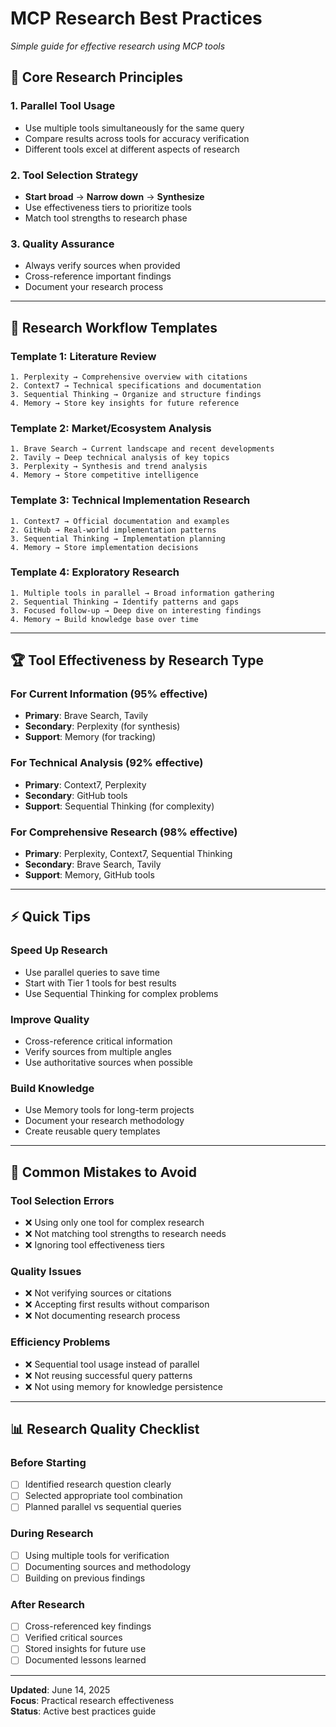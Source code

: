 # MCP Research Best Practices

*Simple guide for effective research using MCP tools*

## 🎯 Core Research Principles

### **1. Parallel Tool Usage**
- Use multiple tools simultaneously for the same query
- Compare results across tools for accuracy verification  
- Different tools excel at different aspects of research

### **2. Tool Selection Strategy**
- **Start broad** → **Narrow down** → **Synthesize**
- Use effectiveness tiers to prioritize tools
- Match tool strengths to research phase

### **3. Quality Assurance**
- Always verify sources when provided
- Cross-reference important findings
- Document your research process

---

## 🔬 Research Workflow Templates

### **Template 1: Literature Review**
```
1. Perplexity → Comprehensive overview with citations
2. Context7 → Technical specifications and documentation
3. Sequential Thinking → Organize and structure findings
4. Memory → Store key insights for future reference
```

### **Template 2: Market/Ecosystem Analysis**  
```
1. Brave Search → Current landscape and recent developments
2. Tavily → Deep technical analysis of key topics
3. Perplexity → Synthesis and trend analysis
4. Memory → Store competitive intelligence
```

### **Template 3: Technical Implementation Research**
```
1. Context7 → Official documentation and examples
2. GitHub → Real-world implementation patterns
3. Sequential Thinking → Implementation planning
4. Memory → Store implementation decisions
```

### **Template 4: Exploratory Research**
```
1. Multiple tools in parallel → Broad information gathering
2. Sequential Thinking → Identify patterns and gaps
3. Focused follow-up → Deep dive on interesting findings
4. Memory → Build knowledge base over time
```

---

## 🏆 Tool Effectiveness by Research Type

### **For Current Information** (95% effective)
- **Primary**: Brave Search, Tavily
- **Secondary**: Perplexity (for synthesis)
- **Support**: Memory (for tracking)

### **For Technical Analysis** (92% effective)  
- **Primary**: Context7, Perplexity
- **Secondary**: GitHub tools
- **Support**: Sequential Thinking (for complexity)

### **For Comprehensive Research** (98% effective)
- **Primary**: Perplexity, Context7, Sequential Thinking
- **Secondary**: Brave Search, Tavily
- **Support**: Memory, GitHub tools

---

## ⚡ Quick Tips

### **Speed Up Research**
- Use parallel queries to save time
- Start with Tier 1 tools for best results
- Use Sequential Thinking for complex problems

### **Improve Quality**
- Cross-reference critical information
- Verify sources from multiple angles
- Use authoritative sources when possible

### **Build Knowledge**
- Use Memory tools for long-term projects
- Document your research methodology
- Create reusable query templates

---

## 🚫 Common Mistakes to Avoid

### **Tool Selection Errors**
- ❌ Using only one tool for complex research
- ❌ Not matching tool strengths to research needs
- ❌ Ignoring tool effectiveness tiers

### **Quality Issues**
- ❌ Not verifying sources or citations
- ❌ Accepting first results without comparison
- ❌ Not documenting research process

### **Efficiency Problems**
- ❌ Sequential tool usage instead of parallel
- ❌ Not reusing successful query patterns
- ❌ Not using memory for knowledge persistence

---

## 📊 Research Quality Checklist

### **Before Starting**
- [ ] Identified research question clearly
- [ ] Selected appropriate tool combination
- [ ] Planned parallel vs sequential queries

### **During Research**
- [ ] Using multiple tools for verification
- [ ] Documenting sources and methodology
- [ ] Building on previous findings

### **After Research**
- [ ] Cross-referenced key findings
- [ ] Verified critical sources
- [ ] Stored insights for future use
- [ ] Documented lessons learned

---

**Updated**: June 14, 2025  
**Focus**: Practical research effectiveness  
**Status**: Active best practices guide
